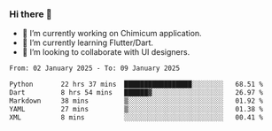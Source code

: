 ### Hi there 👋

<!--
**devcat37/devcat37** is a ✨ _special_ ✨ repository because its `README.md` (this file) appears on your GitHub profile.-->


- 🔭 I’m currently working on Chimicum application.
- 🌱 I’m currently learning Flutter/Dart.
- 👯 I’m looking to collaborate with UI designers.
<!-- - 🤔 I’m looking for help with ... -->

<!--START_SECTION:waka-->

```txt
From: 02 January 2025 - To: 09 January 2025

Python       22 hrs 37 mins  █████████████████░░░░░░░░   68.51 %
Dart         8 hrs 54 mins   ██████▓░░░░░░░░░░░░░░░░░░   26.97 %
Markdown     38 mins         ▒░░░░░░░░░░░░░░░░░░░░░░░░   01.92 %
YAML         27 mins         ▒░░░░░░░░░░░░░░░░░░░░░░░░   01.38 %
XML          8 mins          ░░░░░░░░░░░░░░░░░░░░░░░░░   00.41 %
```

<!--END_SECTION:waka-->
